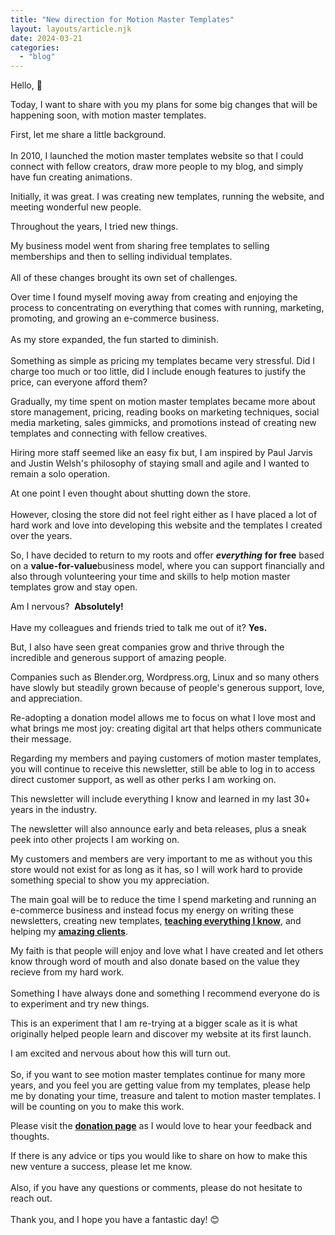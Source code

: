 ```yaml
---
title: "New direction for Motion Master Templates"
layout: layouts/article.njk
date: 2024-03-21
categories: 
  - "blog"
---
```


Hello, 👋

Today, I want to share with you my plans for some big changes that will be happening soon, with motion master templates.

First, let me share a little background.   
​  
In 2010, I launched the motion master templates website so that I could connect with fellow creators, draw more people to my blog, and simply have fun creating animations.

Initially, it was great. I was creating new templates, running the website, and meeting wonderful new people.

Throughout the years, I tried new things. 

My business model went from sharing free templates to selling memberships and then to selling individual templates.    
​  
All of these changes brought its own set of challenges.

Over time I found myself moving away from creating and enjoying the process to concentrating on everything that comes with running, marketing, promoting, and growing an e-commerce business.   
​  
As my store expanded, the fun started to diminish.  
​  
Something as simple as pricing my templates became very stressful. Did I charge too much or too little, did I include enough features to justify the price, can everyone afford them? 

Gradually, my time spent on motion master templates became more about store management, pricing, reading books on marketing techniques, social media marketing, sales gimmicks, and promotions instead of creating new templates and connecting with fellow creatives.

Hiring more staff seemed like an easy fix but, I am inspired by Paul Jarvis and Justin Welsh's philosophy of staying small and agile and I wanted to remain a solo operation.

At one point I even thought about shutting down the store.  
​  
However, closing the store did not feel right either as I have placed a lot of hard work and love into developing this website and the templates I created over the years.

So, I have decided to return to my roots and offer **_everything_** **for free** based on a **value-for-value**business model, where you can support financially and also through volunteering your time and skills to help motion master templates grow and stay open.

Am I nervous?  **Absolutely!**​  
​  
Have my colleagues and friends tried to talk me out of it? **Yes.**

But, I also have seen great companies grow and thrive through the incredible and generous support of amazing people.

Companies such as Blender.org, Wordpress.org, Linux and so many others have slowly but steadily grown because of people's generous support, love, and appreciation.

Re-adopting a donation model allows me to focus on what I love most and what brings me most joy: creating digital art that helps others communicate their message. 

Regarding my members and paying customers of motion master templates, you will continue to receive this newsletter, still be able to log in to access direct customer support, as well as other perks I am working on.

This newsletter will include everything I know and learned in my last 30+ years in the industry. 

The newsletter will also announce early and beta releases, plus a sneak peek into other projects I am working on. 

My customers and members are very important to me as without you this store would not exist for as long as it has, so I will work hard to provide something special to show you my appreciation. 

The main goal will be to reduce the time I spend marketing and running an e-commerce business and instead focus my energy on writing these newsletters, creating new templates, [**teaching everything I know**](https://deyson.com/fcp-template-creation-training/), and helping my [**amazing clients**](https://deyson.com/).

My faith is that people will enjoy and love what I have created and let others know through word of mouth and also donate based on the value they recieve from my hard work.   
​  
Something I have always done and something I recommend everyone do is to experiment and try new things. 

This is an experiment that I am re-trying at a bigger scale as it is what originally helped people learn and discover my website at its first launch.

I am excited and nervous about how this will turn out.   
​  
So, if you want to see motion master templates continue for many more years, and you feel you are getting value from my templates, please help me by donating your time, treasure and talent to motion master templates. I will be counting on you to make this work.

Please visit the [**donation page**](https://motionmastertemplates.com/fund/) as I would love to hear your feedback and thoughts.

If there is any advice or tips you would like to share on how to make this new venture a success, please let me know.   
​  
Also, if you have any questions or comments, please do not hesitate to reach out.   
​  
Thank you, and I hope you have a fantastic day! 😊
